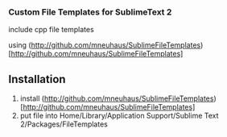 ### Custom File Templates for SublimeText 2

include cpp file templates

using (http://github.com/mneuhaus/SublimeFileTemplates)[http://github.com/mneuhaus/SublimeFileTemplates]

## Installation

1) install (http://github.com/mneuhaus/SublimeFileTemplates)[http://github.com/mneuhaus/SublimeFileTemplates]
2) put file into Home/Library/Application Support/Sublime Text 2/Packages/FileTemplates